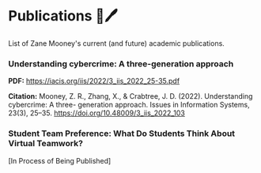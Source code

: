 # Publications 📄🖊

List of Zane Mooney's current (and future) academic publications.


<h3>Understanding cybercrime: A three-generation approach </h3>

**PDF:** https://iacis.org/iis/2022/3_iis_2022_25-35.pdf

**Citation:**
Mooney, Z. R., Zhang, X., & Crabtree, J. D. (2022). Understanding cybercrime: A three-
  generation approach. Issues in Information Systems, 23(3), 25–35. 
  https://doi.org/10.48009/3_iis_2022_103


<h3>Student Team Preference: What Do Students Think About Virtual Teamwork?</h3>
[In Process of Being Published]
